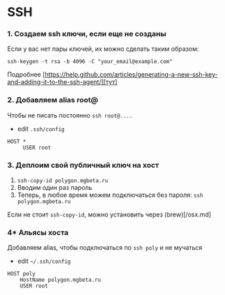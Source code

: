 # SSH

### 1. Создаем ssh ключи, если еще не созданы
Если у вас нет пары ключей, их можно сделать таким образом:

```
ssh-keygen -t rsa -b 4096 -C "your_email@example.com"
```
Подробнее [https://help.github.com/articles/generating-a-new-ssh-key-and-adding-it-to-the-ssh-agent/][тут]

### 2. Добавляем alias root@

Чтобы не писать постоянно `ssh root@....`

- edit `.ssh/config`
```
HOST *
     USER root
```

### 3. Деплоим свой публичный ключ на хост
	
1. `ssh-copy-id polygon.mgbeta.ru`
2. Вводим один раз пароль
3. Теперь, в любое время можем подключаться без пароля:	`ssh polygon.mgbeta.ru`

Если не стоит `ssh-copy-id`, можно установить через (brew)[/osx.md]


### 4* Альясы хоста
Добавляем alias, чтобы подключаться по `ssh poly` и не мучаться

- edit `~/.ssh/config`
```
HOST poly
	HostName polygon.mgbeta.ru
	USER root
```
